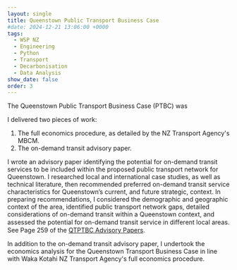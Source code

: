 ```yaml
---
layout: single
title: Queenstown Public Transport Business Case
#date: 2024-12-21 13:06:00 +0000
tags:
  - WSP NZ
  - Engineering
  - Python
  - Transport
  - Decarbonisation
  - Data Analysis
show_date: false
order: 3
---
```


The Queenstown Public Transport Business Case (PTBC) was

I delivered two pieces of work:
1. The full economics procedure, as detailed by the NZ Transport Agency's MBCM.
2. The on-demand transit advisory paper.

I wrote an advisory paper identifying the potential for on-demand transit services to be included within the proposed public transport network for Queenstown.
I researched local and international case studies, as well as technical literature, then recommended preferred on-demand transit service characteristics for Queenstown’s current, and future strategic, context.
In preparing recommendations, I considered the demographic and geographic context of the area, identified public transport network gaps, detailed considerations of on-demand transit within a Queenstown context, and assessed the potential for on-demand transit service in diﬀerent local areas.
See Page 259 of the [QTPTBC Advisory Papers][Advisory Papers].

In addition to the on-demand transit advisory paper, I undertook the economics analysis for the Queenstown
Transport Business Case in line with Waka Kotahi NZ Transport Agency's full economics procedure.

[QTPTBC]: https://www.orc.govt.nz/your-council/plans-and-strategies/transport-plans-and-policies/queenstown-public-transport-business-case/

[Advisory Papers]: https://www.orc.govt.nz/media/hphfhfgo/queenstown-public-transport-business-case-advisory-papers.pdf
